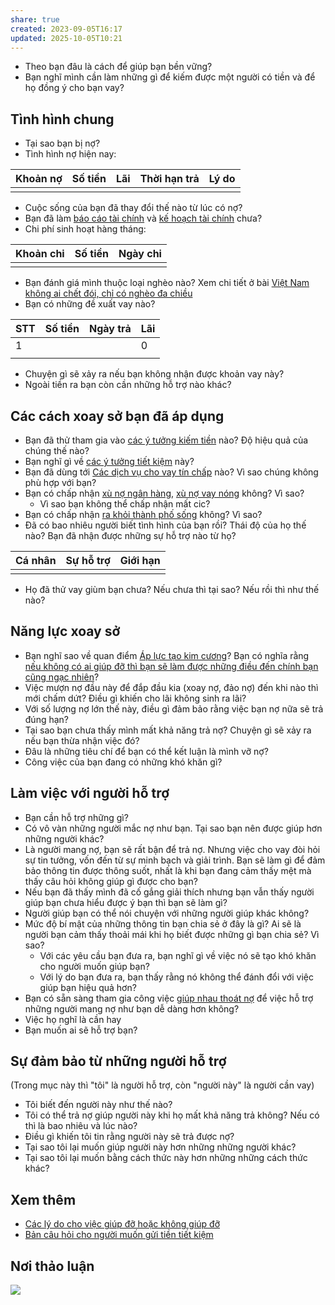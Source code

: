 ```yaml
---
share: true
created: 2023-09-05T16:17
updated: 2025-10-05T10:21
---
```

- Theo bạn đâu là cách để giúp bạn bền vững?
- Bạn nghĩ mình cần làm những gì để kiếm được một người có tiền và để họ đồng ý cho bạn vay? 

## Tình hình chung
- Tại sao bạn bị nợ? 
- Tình hình nợ hiện nay:

| Khoản nợ | Số tiền | Lãi | Thời hạn trả | Lý do |
| -------- | ------- | --- | ------------ | ----- |
|          |         |     |              |       |

- Cuộc sống của bạn đã thay đổi thế nào từ lúc có nợ?
- Bạn đã làm [báo cáo tài chính](../../%E2%9A%A1Hi%E1%BB%83u%20bi%E1%BA%BFt%20s%C3%A2u/N%E1%BB%81n%20kinh%20t%E1%BA%BF%20h%C3%A0ng%20ho%C3%A1/K%E1%BA%BF%20to%C3%A1n/B%C3%A1o%20c%C3%A1o%20t%C3%A0i%20ch%C3%ADnh%20c%C3%A1%20nh%C3%A2n%20g%E1%BB%93m%20b%E1%BA%A3n%20thu%20chi%20c%C3%A1%20nh%C3%A2n%20v%C3%A0%20b%E1%BA%A3n%20c%C3%A2n%20%C4%91%E1%BB%91i%20t%C3%A0i%20s%E1%BA%A3n.md) và [kế hoạch tài chính](../../%E2%9A%A1Hi%E1%BB%83u%20bi%E1%BA%BFt%20s%C3%A2u/N%E1%BB%81n%20kinh%20t%E1%BA%BF%20h%C3%A0ng%20ho%C3%A1/K%E1%BA%BF%20to%C3%A1n/K%E1%BA%BF%20ho%E1%BA%A1ch%20t%C3%A0i%20ch%C3%ADnh/index.md) chưa?
- Chi phí sinh hoạt hàng tháng:

| Khoản chi | Số tiền | Ngày chi | 
| --------- | ------- | -------- |
|           |         |          |
- Bạn đánh giá mình thuộc loại nghèo nào? Xem chi tiết ở bài [Việt Nam không ai chết đói, chỉ có nghèo đa chiều](../../%E2%9A%A1Hi%E1%BB%83u%20bi%E1%BA%BFt%20s%C3%A2u/Ph%C3%A1t%20tri%E1%BB%83n%20b%E1%BB%81n%20v%E1%BB%AFng.%20C%C3%A1c%20n%E1%BB%81n%20kinh%20t%E1%BA%BF%20thay%20th%E1%BA%BF/Th%E1%BB%B1c%20tr%E1%BA%A1ng/Ng%C6%B0%E1%BB%9Di%20ngh%C3%A8o/Vi%E1%BB%87t%20Nam%20kh%C3%B4ng%20ai%20ch%E1%BA%BFt%20%C4%91%C3%B3i,%20ch%E1%BB%89%20c%C3%B3%20ngh%C3%A8o%20%C4%91a%20chi%E1%BB%81u.md)
- Bạn có những đề xuất vay nào?

| STT | Số tiền | Ngày trả | Lãi |
| --- | ------- | -------- | --- |
| 1   |         |          | 0   |
|     |         |          |     |
- Chuyện gì sẽ xảy ra nếu bạn không nhận được khoản vay này?
- Ngoài tiền ra bạn còn cần những hỗ trợ nào khác?

## Các cách xoay sở bạn đã áp dụng
- Bạn đã thử tham gia vào [các ý tưởng kiếm tiền](../../%F0%9F%93%9CT%C3%A0i%20nguy%C3%AAn/%C3%9D%20t%C6%B0%E1%BB%9Fng%20ki%E1%BA%BFm%20ti%E1%BB%81n/%C3%9D%20t%C6%B0%E1%BB%9Fng/index.md) nào? Độ hiệu quả của chúng thế nào?
- Bạn nghĩ gì về [các ý tưởng tiết kiệm](../../%F0%9F%93%9CT%C3%A0i%20nguy%C3%AAn/S%E1%BB%91ng%20v%E1%BB%ABa%20%C4%91%E1%BB%A7,%20b%E1%BB%81n%20v%E1%BB%AFng,%20ti%E1%BA%BFt%20ki%E1%BB%87m/index.md) này?
- Bạn đã dùng tới [Các dịch vụ cho vay tín chấp](../../%F0%9F%93%9CT%C3%A0i%20nguy%C3%AAn/Ch%E1%BB%8Dn%20s%E1%BA%A3n%20ph%E1%BA%A9m%20ph%C3%B9%20h%E1%BB%A3p/C%C3%A1c%20d%E1%BB%8Bch%20v%E1%BB%A5%20cho%20vay%20t%C3%ADn%20ch%E1%BA%A5p/index.md) nào? Vì sao chúng không phù hợp với bạn?
- Bạn có chấp nhận [xù nợ ngân hàng](./T%C3%A0i%20li%E1%BB%87u/X%C3%B9%20n%E1%BB%A3%20ng%C3%A2n%20h%C3%A0ng.md), [xù nợ vay nóng](./T%C3%A0i%20li%E1%BB%87u/X%C3%B9%20n%E1%BB%A3%20vay%20n%C3%B3ng.md) không? Vì sao?
	- Vì sao bạn không thể chấp nhận mất cic?
- Bạn có chấp nhận [ra khỏi thành phố sống](./T%C3%A0i%20li%E1%BB%87u/Ni%E1%BB%81m%20tin/Ra%20kh%E1%BB%8Fi%20th%C3%A0nh%20ph%E1%BB%91%20s%E1%BB%91ng.md) không? Vì sao?
- Đã có bao nhiêu người biết tình hình của bạn rồi? Thái độ của họ thế nào? Bạn đã nhận được những sự hỗ trợ nào từ họ?

| Cá nhân | Sự hỗ trợ | Giới hạn |
| ------- | --------- | -------- |
|         |           |          |
- Họ đã thử vay giùm bạn chưa? Nếu chưa thì tại sao? Nếu rồi thì như thế nào?

## Năng lực xoay sở
- Bạn nghĩ sao về quan điểm [Áp lực tạo kim cương](../../%F0%9F%93%9CT%C3%A0i%20nguy%C3%AAn/Ni%E1%BB%81m%20tin,%20di%E1%BB%85n%20ng%C3%B4n/Th%C3%A1ch%20th%E1%BB%A9c,%20%C4%91am%20m%C3%AA,%20ph%C3%A1t%20tri%E1%BB%83n%20b%E1%BA%A3n%20th%C3%A2n/%C3%81p%20l%E1%BB%B1c%20t%E1%BA%A1o%20kim%20c%C6%B0%C6%A1ng.md)? Bạn có nghĩa rằng [nếu không có ai giúp đỡ thì bạn sẽ làm được những điều đến chính bạn cũng ngạc nhiên](../../%F0%9F%93%9CT%C3%A0i%20nguy%C3%AAn/Ni%E1%BB%81m%20tin,%20di%E1%BB%85n%20ng%C3%B4n/Th%C3%A1ch%20th%E1%BB%A9c,%20%C4%91am%20m%C3%AA,%20ph%C3%A1t%20tri%E1%BB%83n%20b%E1%BA%A3n%20th%C3%A2n/Con%20ng%C6%B0%E1%BB%9Di%20th%C6%B0%E1%BB%9Dng%20kh%C3%B4ng%20bi%E1%BA%BFt%20%C4%91%C6%B0%E1%BB%A3c%20n%C4%83ng%20l%E1%BB%B1c%20c%E1%BB%A7a%20m%C3%ACnh.%20Khi%20b%E1%BB%8B%20%C3%A9p%20v%C3%A0o%20%C4%91%C6%B0%E1%BB%9Dng%20c%C3%B9ng%20h%E1%BB%8D%20s%E1%BA%BD%20l%C3%A0m%20%C4%91%C6%B0%E1%BB%A3c%20nh%E1%BB%AFng%20%C4%91i%E1%BB%81u%20%C4%91%E1%BA%BFn%20ch%C3%ADnh%20h%E1%BB%8D%20c%C5%A9ng%20ng%E1%BA%A1c%20nhi%C3%AAn.md)?
- Việc mượn nợ đầu này để đắp đầu kia (xoay nợ, đảo nợ) đến khi nào thì mới chấm dứt? Điều gì khiến cho lãi không sinh ra lãi?
- Với số lượng nợ lớn thế này, điều gì đảm bảo rằng việc bạn nợ nữa sẽ trả đúng hạn? 
- Tại sao bạn chưa thấy mình mất khả năng trả nợ? Chuyện gì sẽ xảy ra nếu bạn thừa nhận việc đó?
- Đâu là những tiêu chí để bạn có thể kết luận là mình vỡ nợ?
- Công việc của bạn đang có những khó khăn gì?

## Làm việc với người hỗ trợ
- Bạn cần hỗ trợ những gì?
- Có vô vàn những người mắc nợ như bạn. Tại sao bạn nên được giúp hơn những người khác?
- Là người mang nợ, bạn sẽ rất bận để trả nợ. Nhưng việc cho vay đòi hỏi sự tin tưởng, vốn đến từ sự minh bạch và giải trình. Bạn sẽ làm gì để đảm bảo thông tin được thông suốt, nhất là khi bạn đang cảm thấy mệt mà thấy câu hỏi không giúp gì được cho bạn?
- Nếu bạn đã thấy mình đã cố gắng giải thích nhưng bạn vẫn thấy người giúp bạn chưa hiểu được ý bạn thì bạn sẽ làm gì?
- Người giúp bạn có thể nói chuyện với những người giúp khác không?
- Mức độ bí mật của những thông tin bạn chia sẻ ở đây là gì? Ai sẽ là người bạn cảm thấy thoải mái khi họ biết được những gì bạn chia sẻ? Vì sao?
	- Với các yêu cầu bạn đưa ra, bạn nghĩ gì về việc nó sẽ tạo khó khăn cho người muốn giúp bạn?
	- Với lý do bạn đưa ra, bạn thấy rằng nó không thể đánh đổi với việc giúp bạn hiệu quả hơn?
- Bạn có sẵn sàng tham gia công việc [giúp nhau thoát nợ](./Qu%E1%BB%B9/Ng%C3%A2n%20h%C3%A0ng%20mini%20v%C3%A0%20m%E1%BA%A1ng%20l%C6%B0%E1%BB%9Bi%20cho%20vay%20ngang%20h%C3%A0ng.md) để việc hỗ trợ những người mang nợ như bạn dễ dàng hơn không?
- Việc họ nghĩ là cần hay 
- Bạn muốn ai sẽ hỗ trợ bạn?

## Sự đảm bảo từ những người hỗ trợ
(Trong mục này thì "tôi" là người hỗ trợ, còn "người này" là người cần vay)
- Tôi biết đến người này như thế nào? 
- Tôi có thể trả nợ giúp người này khi họ mất khả năng trả không? Nếu có thì là bao nhiêu và lúc nào? 
- Điều gì khiến tôi tin rằng người này sẽ trả được nợ? 
- Tại sao tôi lại muốn giúp người này hơn những những người khác?
- Tại sao tôi lại muốn bằng cách thức này hơn những những cách thức khác?

## Xem thêm
- [Các lý do cho việc giúp đỡ hoặc không giúp đỡ](./T%C3%A0i%20li%E1%BB%87u/Ni%E1%BB%81m%20tin/C%C3%A1c%20l%C3%BD%20do%20cho%20vi%E1%BB%87c%20gi%C3%BAp%20%C4%91%E1%BB%A1%20ho%E1%BA%B7c%20kh%C3%B4ng%20gi%C3%BAp%20%C4%91%E1%BB%A1.md)
- [Bản câu hỏi cho người muốn gửi tiền tiết kiệm](./B%E1%BA%A3n%20c%C3%A2u%20h%E1%BB%8Fi%20cho%20ng%C6%B0%E1%BB%9Di%20mu%E1%BB%91n%20g%E1%BB%ADi%20ti%E1%BB%81n%20ti%E1%BA%BFt%20ki%E1%BB%87m.md)

## Nơi thảo luận
![](https://imagizer.imageshack.com/a/img923/1273/jQAnX6.png)